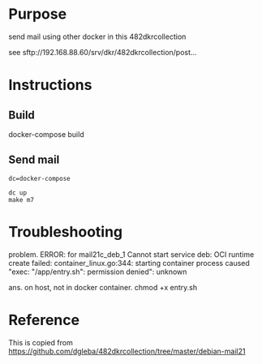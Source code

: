 # Purpose

send mail using other docker in this 482dkrcollection

see     sftp://192.168.88.60/srv/dkr/482dkrcollection/post...

# Instructions

## Build

docker-compose build

## Send mail

```
dc=docker-compose

dc up
make m7

```


# Troubleshooting

problem.
    ERROR: for mail21c_deb_1  Cannot start service deb: OCI runtime create failed: container_linux.go:344: starting container process caused "exec: \"/app/entry.sh\": permission denied": unknown

ans.
    on host, not in docker container.
    chmod +x entry.sh


# Reference

This is copied from https://github.com/dgleba/482dkrcollection/tree/master/debian-mail21